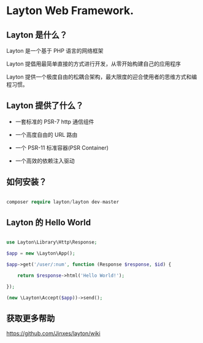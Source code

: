 # Layton Web Framework.

## Layton 是什么？

Layton 是一个基于 PHP 语言的网络框架  

Layton 提倡用最简单直接的方式进行开发，从零开始构建自己的应用程序  

Layton 提供一个极度自由的松耦合架构，最大限度的迎合使用者的思维方式和编程习惯。 

## Layton 提供了什么？

* 一套标准的 PSR-7 http 通信组件

* 一个高度自由的 URL 路由

* 一个 PSR-11 标准容器(PSR Container)

* 一个高效的依赖注入驱动

## 如何安装？

```php

composer require layton/layton dev-master

```

## Layton 的 Hello World

```php

use Layton\Library\Http\Response;

$app = new \Layton\App();

$app->get('/user/:num', function (Response $response, $id) {

    return $response->html('Hello World!');

});

(new \Layton\Accept($app))->send();

```

## 获取更多帮助
https://github.com/Jinxes/layton/wiki

